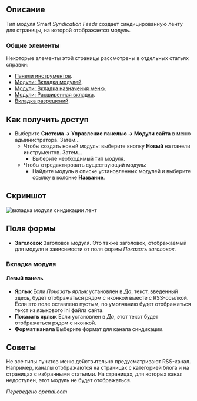 <!-- Filename: Help4.x:Site_Modules:_Syndication_Feeds / Display title: Модули: Ленты синдикации -->

## Описание

Тип модуля Smart *Syndication Feeds* создает синдицированную ленту для страницы, на которой отображается модуль.

### Общие элементы

Некоторые элементы этой страницы рассмотрены в отдельных статьях справки:

* [Панели инструментов](jdocmanual?article=help/common-elements/toolbars).
* [Модули: Вкладка модулей](jdocmanual?article=help/modules/modules-module-tab).
* [Модули: Вкладка назначения меню](jdocmanual?article=help/modules/modules-menu-assignment-tab).
* [Модули: Расширенная вкладка](jdocmanual?article=help/modules/modules-advanced-tab).
* [Вкладка разрешений](jdocmanual?article=help/common-elements/edit-permissions).

## Как получить доступ

- Выберите **Система → Управление панелью → Модули сайта** в меню
  администратора. Затем...
  - Чтобы создать новый модуль: выберите кнопку **Новый** на панели инструментов. Затем...
    - Выберите необходимый тип модуля.
  - Чтобы отредактировать существующий модуль:
    - Найдите модуль в списке установленных модулей и выберите
      ссылку в колонке **Название**.

## Скриншот

![вкладка модуля синдикации лент](../../../ru/images/modules-site/modules-syndication-feeds-module-tab.png)

## Поля формы

- **Заголовок** Заголовок модуля. Это также заголовок, отображаемый для модуля в зависимости от поля формы *Показать заголовок*.

### Вкладка модуля

#### Левый панель

- **Ярлык** Если *Показать ярлык* установлен в *Да*, текст, введенный здесь, будет отображаться рядом с иконкой вместе с RSS-ссылкой. Если это поле оставлено пустым, по умолчанию будет отображаться текст из языкового ini файла сайта.
- **Показать ярлык** Если установлен в *Да*, этот текст будет отображаться рядом с иконкой.
- **Формат канала** Выберите формат для канала синдикации.

## Советы

Не все типы пунктов меню действительно предусматривают RSS-канал. Например, каналы отображаются на страницах с категорией блога и на страницах с избранными статьями. На страницах, для которых канал недоступен, этот модуль не будет отображаться.

*Переведено openai.com*

